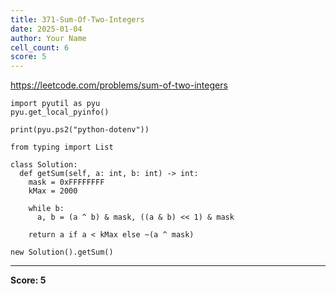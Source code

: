 ```yaml
---
title: 371-Sum-Of-Two-Integers
date: 2025-01-04
author: Your Name
cell_count: 6
score: 5
---
```


https://leetcode.com/problems/sum-of-two-integers


```
import pyutil as pyu
pyu.get_local_pyinfo()
```


```
print(pyu.ps2("python-dotenv"))
```


```
from typing import List
```


```
class Solution:
  def getSum(self, a: int, b: int) -> int:
    mask = 0xFFFFFFFF
    kMax = 2000

    while b:
      a, b = (a ^ b) & mask, ((a & b) << 1) & mask

    return a if a < kMax else ~(a ^ mask)
```


```
new Solution().getSum()
```


---
**Score: 5**